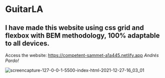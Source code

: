 # GuitarLA
## I have made this website using css grid and flexbox with BEM methodology, 100% adaptable to all devices.

Access the website: https://competent-sammet-a1a445.netlify.app
*Andrés Pardo!*

![screencapture-127-0-0-1-5500-index-html-2021-12-27-16_03_01](https://user-images.githubusercontent.com/45151760/147507179-9070ea54-68aa-4a6c-b010-d1bd5a0bec24.png)
